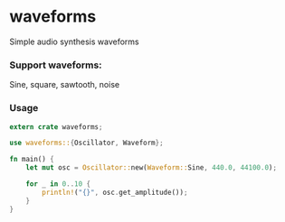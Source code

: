 # waveforms
Simple audio synthesis waveforms

### Support waveforms:
Sine, square, sawtooth, noise

### Usage
```rust
extern crate waveforms;

use waveforms::{Oscillator, Waveform};

fn main() {
    let mut osc = Oscillator::new(Waveform::Sine, 440.0, 44100.0);

    for _ in 0..10 {
        println!("{}", osc.get_amplitude());
    }
}
```